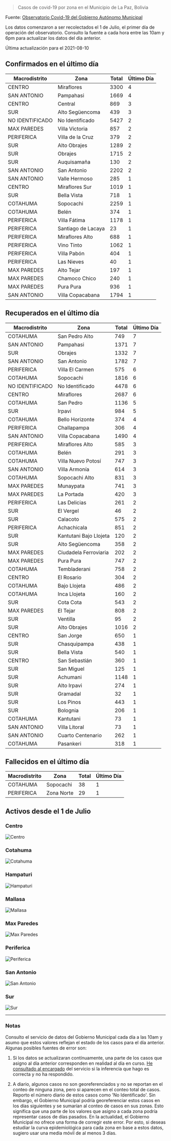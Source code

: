 > Casos de covid-19 por zona en el Municipio de La Paz, Bolivia

Fuente: [Observatorio Covid-19 del Gobierno Autónomo Municipal](http://observatoriocovid19.lapaz.bo/observatorio/index.php/datos-abiertos-covid)

Los datos comenzaron a ser recolectados el 1 de Julio, el primer día de operación del observatorio. Consulto la fuente a cada hora entre las 10am y 6pm para actualizar los datos del día anterior.

Última actualización para el 2021-08-10

## Confirmados en el último día

| Macrodistrito   | Zona               |   Total |   Último Día |
|-----------------|--------------------|---------|--------------|
| CENTRO          | Miraflores         |    3300 |            4 |
| SAN ANTONIO     | Pampahasi          |    1669 |            4 |
| CENTRO          | Central            |     869 |            3 |
| SUR             | Alto Següencoma    |     439 |            3 |
| NO IDENTIFICADO | No Identificado    |    5427 |            2 |
| MAX PAREDES     | Villa Victoria     |     857 |            2 |
| PERIFERICA      | Villa de la Cruz   |     379 |            2 |
| SUR             | Alto Obrajes       |    1289 |            2 |
| SUR             | Obrajes            |    1715 |            2 |
| SUR             | Auquisamaña        |     130 |            2 |
| SAN ANTONIO     | San Antonio        |    2202 |            2 |
| SAN ANTONIO     | Valle Hermoso      |     285 |            1 |
| CENTRO          | Miraflores Sur     |    1019 |            1 |
| SUR             | Bella Vista        |     718 |            1 |
| COTAHUMA        | Sopocachi          |    2259 |            1 |
| COTAHUMA        | Belén              |     374 |            1 |
| PERIFERICA      | Villa Fátima       |    1178 |            1 |
| PERIFERICA      | Santiago de Lacaya |      23 |            1 |
| PERIFERICA      | Miraflores Alto    |     688 |            1 |
| PERIFERICA      | Vino Tinto         |    1062 |            1 |
| PERIFERICA      | Villa Pabón        |     404 |            1 |
| PERIFERICA      | Las Nieves         |      40 |            1 |
| MAX PAREDES     | Alto Tejar         |     197 |            1 |
| MAX PAREDES     | Chamoco Chico      |     240 |            1 |
| MAX PAREDES     | Pura Pura          |     936 |            1 |
| SAN ANTONIO     | Villa Copacabana   |    1794 |            1 |

## Recuperados en el último día

| Macrodistrito   | Zona                   |   Total |   Último Día |
|-----------------|------------------------|---------|--------------|
| COTAHUMA        | San Pedro Alto         |     749 |            7 |
| SAN ANTONIO     | Pampahasi              |    1371 |            7 |
| SUR             | Obrajes                |    1332 |            7 |
| SAN ANTONIO     | San Antonio            |    1782 |            7 |
| PERIFERICA      | Villa El Carmen        |     575 |            6 |
| COTAHUMA        | Sopocachi              |    1816 |            6 |
| NO IDENTIFICADO | No Identificado        |    4478 |            6 |
| CENTRO          | Miraflores             |    2687 |            6 |
| COTAHUMA        | San Pedro              |    1136 |            5 |
| SUR             | Irpavi                 |     984 |            5 |
| COTAHUMA        | Bello Horizonte        |     374 |            4 |
| PERIFERICA      | Challapampa            |     306 |            4 |
| SAN ANTONIO     | Villa Copacabana       |    1490 |            4 |
| PERIFERICA      | Miraflores Alto        |     585 |            3 |
| COTAHUMA        | Belén                  |     291 |            3 |
| COTAHUMA        | Villa Nuevo Potosí     |     747 |            3 |
| SAN ANTONIO     | Villa Armonía          |     614 |            3 |
| COTAHUMA        | Sopocachi Alto         |     831 |            3 |
| MAX PAREDES     | Munaypata              |     741 |            3 |
| MAX PAREDES     | La Portada             |     420 |            3 |
| PERIFERICA      | Las Delicias           |     261 |            2 |
| SUR             | El Vergel              |      46 |            2 |
| SUR             | Calacoto               |     575 |            2 |
| PERIFERICA      | Achachicala            |     851 |            2 |
| SUR             | Kantutani Bajo Llojeta |     120 |            2 |
| SUR             | Alto Següencoma        |     358 |            2 |
| MAX PAREDES     | Ciudadela Ferroviaria  |     202 |            2 |
| MAX PAREDES     | Pura Pura              |     747 |            2 |
| COTAHUMA        | Tembladerani           |     758 |            2 |
| CENTRO          | El Rosario             |     304 |            2 |
| COTAHUMA        | Bajo Llojeta           |     486 |            2 |
| COTAHUMA        | Inca Llojeta           |     160 |            2 |
| SUR             | Cota Cota              |     543 |            2 |
| MAX PAREDES     | El Tejar               |     808 |            2 |
| SUR             | Ventilla               |      95 |            2 |
| SUR             | Alto Obrajes           |    1016 |            2 |
| CENTRO          | San Jorge              |     650 |            1 |
| SUR             | Chasquipampa           |     438 |            1 |
| SUR             | Bella Vista            |     540 |            1 |
| CENTRO          | San Sebastián          |     360 |            1 |
| SUR             | San Miguel             |     125 |            1 |
| SUR             | Achumani               |    1148 |            1 |
| SUR             | Alto Irpavi            |     274 |            1 |
| SUR             | Gramadal               |      32 |            1 |
| SUR             | Los Pinos              |     443 |            1 |
| SUR             | Bolognia               |     206 |            1 |
| COTAHUMA        | Kantutani              |      73 |            1 |
| SAN ANTONIO     | Villa Litoral          |      73 |            1 |
| SAN ANTONIO     | Cuarto Centenario      |     262 |            1 |
| COTAHUMA        | Pasankeri              |     318 |            1 |

## Fallecidos en el último día

| Macrodistrito   | Zona       |   Total |   Último Día |
|-----------------|------------|---------|--------------|
| COTAHUMA        | Sopocachi  |      38 |            1 |
| PERIFERICA      | Zona Norte |      29 |            1 |

## Activos desde el 1 de Julio

### Centro

![Centro](plots/activos_centro.png)

### Cotahuma

![Cotahuma](plots/activos_cotahuma.png)

### Hampaturi

![Hampaturi](plots/activos_hampaturi.png)

### Mallasa

![Mallasa](plots/activos_mallasa.png)

### Max Paredes

![Max Paredes](plots/activos_max_paredes.png)

### Periferica

![Periferica](plots/activos_periferica.png)

### San Antonio

![San Antonio](plots/activos_san_antonio.png)

### Sur

![Sur](plots/activos_sur.png)

---

### Notas

Consulto el servicio de datos del Gobierno Municipal cada día a las 10am y asumo que estos valores reflejan el estado de los casos para el día anterior. Algunas posibles fuentes de error son:

1. Si los datos se actualizaran contínuamente, una parte de los casos que asigno al día anterior corresponden en realidad al día en curso. [He consultado al encargado](https://twitter.com/mauforonda/status/1278727234765959168) del servicio si la inferencia que hago es correcta y no ha respondido.

2. A diario, algunos casos no son georeferenciados y no se reportan en el conteo de ninguna zona, pero sí aparecen en el conteo total de casos. Reporto el número diario de estos casos como 'No Identificado'.  Sin embargo, el Gobierno Municipal podría georeferenciar estos casos en los días siguientes y se sumarían al conteo de casos en sus zonas. Esto significa que una parte de los valores que asigno a cada zona podría representar casos de días pasados. En la actualidad, el Gobierno Municipal no ofrece una forma de corregir este error. Por esto, si deseas estudiar la curva epidemiológica para cada zona en base a estos datos, sugiero usar una media móvil de al menos 3 días.